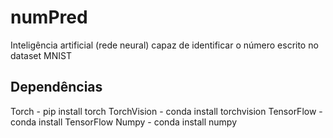 # numPred
Inteligência artificial (rede neural) capaz de identificar o número escrito no dataset MNIST

## Dependências
Torch - pip install torch
TorchVision - conda install torchvision
TensorFlow - conda install TensorFlow
Numpy - conda install numpy
